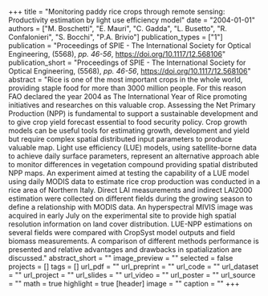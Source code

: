 +++
title = "Monitoring paddy rice crops through remote sensing: Productivity estimation by light use efficiency model"
date = "2004-01-01"
authors = ["M. Boschetti", "E. Mauri", "C. Gadda", "L. Busetto", "R. Confalonieri", "S. Bocchi", "P.A. Brivio"]
publication_types = ["1"]
publication = "Proceedings of SPIE - The International Society for Optical Engineering, (5568), _pp. 46-56_, https://doi.org/10.1117/12.568106"
publication_short = "Proceedings of SPIE - The International Society for Optical Engineering, (5568), _pp. 46-56_, https://doi.org/10.1117/12.568106"
abstract = "Rice is one of the most important crops in the whole world, providing staple food for more than 3000 million people. For this reason FAO declared the year 2004 as The International Year of Rice promoting initiatives and researches on this valuable crop. Assessing the Net Primary Production (NPP) is fundamental to support a sustainable development and to give crop yield forecast essential to food security policy. Crop growth models can be useful tools for estimating growth, development and yield but require complex spatial distributed input parameters to produce valuable map. Light use efficiency (LUE) models, using satellite-borne data to achieve daily surface parameters, represent an alternative approach able to monitor differences in vegetation compound providing spatial distributed NPP maps. An experiment aimed at testing the capability of a LUE model using daily MODIS data to estimate rice crop production was conducted in a rice area of Northern Italy. Direct LAI measurements and indirect LAI2000 estimation were collected on different fields during the growing season to define a relationship with MODIS data. An hyperspectral MIVIS image was acquired in early July on the experimental site to provide high spatial resolution information on land cover distribution. LUE-NPP estimations on several fields were compared with CropSyst model outputs and field biomass measurements. A comparison of different methods performance is presented and relative advantages and drawbacks in spatialization are discussed."
abstract_short = ""
image_preview = ""
selected = false
projects = []
tags = []
url_pdf = ""
url_preprint = ""
url_code = ""
url_dataset = ""
url_project = ""
url_slides = ""
url_video = ""
url_poster = ""
url_source = ""
math = true
highlight = true
[header]
image = ""
caption = ""
+++

